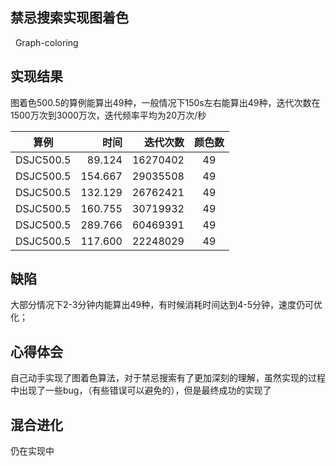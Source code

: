 ## 禁忌搜索实现图着色
   Graph-coloring
## 实现结果

 图着色500.5的算例能算出49种，一般情况下150s左右能算出49种，迭代次数在1500万次到3000万次，迭代频率平均为20万次/秒</br>
 
|算例    |时间       |迭代次数   |颜色数   | 
| ------- |-------:| ---: | :---: |
|DSJC500.5|89.124|16270402|49|
|DSJC500.5|154.667|29035508|49|
|DSJC500.5|132.129|26762421|49|
|DSJC500.5|160.755|30719932|49|
|DSJC500.5|289.766|60469391|49|
|DSJC500.5|117.600|22248029|49|

## 缺陷
大部分情况下2-3分钟内能算出49种，有时候消耗时间达到4-5分钟，速度仍可优化；</br>
## 心得体会
自己动手实现了图着色算法，对于禁忌搜索有了更加深刻的理解，虽然实现的过程中出现了一些bug，（有些错误可以避免的），但是最终成功的实现了</br>
## 混合进化
 仍在实现中</br>

